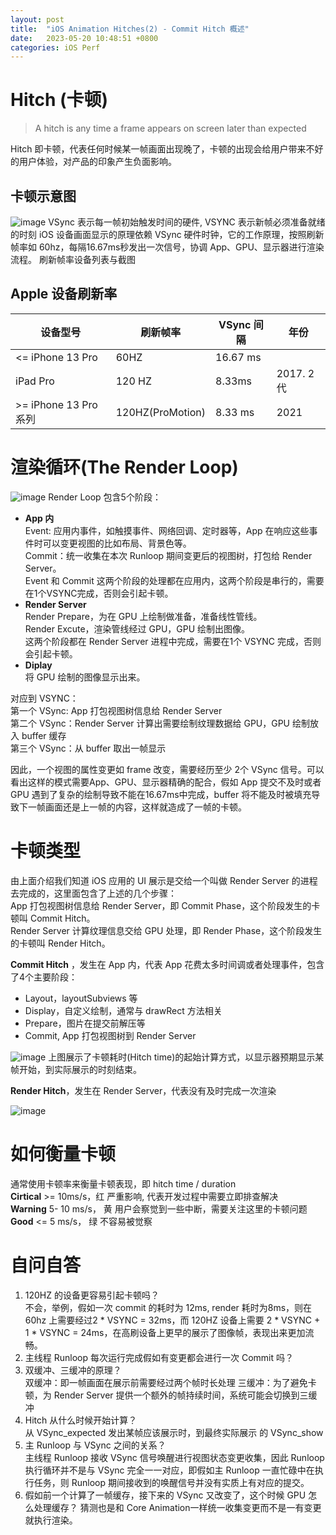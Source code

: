 ```yaml
---
layout: post
title:  "iOS Animation Hitches(2) - Commit Hitch 概述"
date:   2023-05-20 10:48:51 +0800
categories: iOS Perf
---
```


# Hitch (卡顿) 
> A hitch is any time a frame appears on screen later than expected

Hitch 即卡顿，代表任何时候某一帧画面出现晚了，卡顿的出现会给用户带来不好的用户体验，对产品的印象产生负面影响。
## 卡顿示意图
![image](/assets/imgs/animation_hitch_show_case.png)
VSync 表示每一帧初始触发时间的硬件, VSYNC 表示新帧必须准备就绪的时刻
iOS 设备画面显示的原理依赖 VSync 硬件时钟，它的工作原理，按照刷新帧率如 60hz，每隔16.67ms秒发出一次信号，协调 App、GPU、显示器进行渲染流程。
刷新帧率设备列表与截图
## Apple 设备刷新率

| 设备型号 | 刷新帧率 | VSync 间隔 |年份|
| --- | --- | --- |---|
| <= iPhone 13 Pro| 60HZ |  16.67 ms|
| iPad Pro | 120 HZ | 8.33ms | 2017. 2代 |
| >= iPhone 13 Pro 系列 | 120HZ(ProMotion) |8.33 ms| 2021 |

# 渲染循环(The Render Loop)
![image](/assets/imgs/animation_hitch_render_loop.png)
Render Loop 包含5个阶段：
- **App 内**  
Event: 应用内事件，如触摸事件、网络回调、定时器等，App 在响应这些事件时可以变更视图的比如布局、背景色等。    
Commit：统一收集在本次 Runloop 期间变更后的视图树，打包给 Render Server。  
Event 和 Commit 这两个阶段的处理都在应用内，这两个阶段是串行的，需要在1个VSYNC完成，否则会引起卡顿。  
- **Render Server**  
Render Prepare，为在 GPU 上绘制做准备，准备线性管线。  
Render Excute，渲染管线经过 GPU，GPU 绘制出图像。  
这两个阶段都在 Render Server 进程中完成，需要在1个 VSYNC 完成，否则会引起卡顿。
- **Diplay**  
将 GPU 绘制的图像显示出来。

对应到 VSYNC：  
第一个 VSync: App 打包视图树信息给 Render Server  
第二个 VSync：Render Server 计算出需要绘制纹理数据给 GPU，GPU 绘制放入 buffer 缓存  
第三个 VSync：从 buffer 取出一帧显示   

因此，一个视图的属性变更如 frame 改变，需要经历至少 2个 VSync 信号。可以看出这样的模式需要App、GPU、显示器精确的配合，假如 App 提交不及时或者 GPU 遇到了复杂的绘制导致不能在16.67ms中完成，buffer 将不能及时被填充导致下一帧画面还是上一帧的内容，这样就造成了一帧的卡顿。  

# 卡顿类型
由上面介绍我们知道 iOS 应用的 UI 展示是交给一个叫做 Render Server 的进程去完成的，这里面包含了上述的几个步骤：  
App 打包视图树信息给 Render Server，即 Commit Phase，这个阶段发生的卡顿叫 Commit Hitch。  
Render Server 计算纹理信息交给 GPU 处理，即 Render Phase，这个阶段发生的卡顿叫 Render Hitch。  

**Commit Hitch** ，发生在 App 内，代表 App 花费太多时间调或者处理事件，包含了4个主要阶段：
- Layout，layoutSubviews 等  
- Display，自定义绘制，通常与 drawRect 方法相关  
- Prepare，图片在提交前解压等  
- Commit,  App 打包视图树到 Render Server  

![image](/assets/imgs/animation_hitch_duration.png)
上图展示了卡顿耗时(Hitch time)的起始计算方式，以显示器预期显示某帧开始，到实际展示的时刻结束。

**Render Hitch**，发生在 Render Server，代表没有及时完成一次渲染

![image](/assets/imgs/animation_hitch_render_hitch.png)


# 如何衡量卡顿
通常使用卡顿率来衡量卡顿表现，即 hitch time / duration  
**Cirtical** >= 10ms/s，红 严重影响, 代表开发过程中需要立即排查解决  
**Warning** 5- 10 ms/s， 黄 用户会察觉到一些中断，需要关注这里的卡顿问题    
**Good** <= 5 ms/s， 绿 不容易被觉察  

# 自问自答
1. 120HZ 的设备更容易引起卡顿吗？  
不会，举例，假如一次 commit 的耗时为 12ms, render 耗时为8ms，则在 60hz 上需要经过2 * VSYNC = 32ms，而 120HZ 设备上需要 2 * VSYNC + 1 * VSYNC = 24ms，在高刷设备上更早的展示了图像帧，表现出来更加流畅。   
2. 主线程 Runloop 每次运行完成假如有变更都会进行一次 Commit 吗？  
3. 双缓冲、三缓冲的原理？   
双缓冲：即一帧画面在展示前需要经过两个帧时长处理
三缓冲：为了避免卡顿，为 Render Server 提供一个额外的帧持续时间，系统可能会切换到三缓冲
4. Hitch 从什么时候开始计算？  
从 VSync_expected 发出某帧应该展示时，到最终实际展示 的 VSync_show
5. 主 Runloop 与 VSync 之间的关系？  
主线程 Runloop 接收 VSync 信号唤醒进行视图状态变更收集，因此 Runloop 执行循环并不是与 VSync 完全一一对应，即假如主 Runloop 一直忙碌中在执行任务，则 Runloop 期间接收到的唤醒信号并没有实质上有对应的提交。  
6. 假如前一个计算了一帧缓存，接下来的 VSync 又改变了，这个时候 GPU 怎么处理缓存？
猜测也是和 Core Animation一样统一收集变更而不是一有变更就执行渲染。
